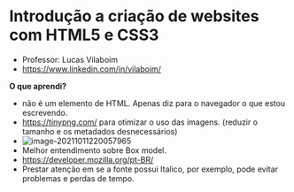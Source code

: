 # Introdução a criação de websites com HTML5 e CSS3

- Professor: Lucas Vilaboim
- https://www.linkedin.com/in/vilaboim/



**O que aprendi?**

- <!DOCUTYPE html> não é um elemento de HTML. Apenas diz para o navegador o que estou escrevendo.
- https://tinypng.com/ para otimizar o uso das imagens. (reduzir o tamanho e os metadados desnecessários)
- ![image-20211011220057965](C:\Users\Usuário\AppData\Roaming\Typora\typora-user-images\image-20211011220057965.png)
- Melhor entendimento sobre Box model.
- https://developer.mozilla.org/pt-BR/
- Prestar atenção em se a fonte possui Italico, por exemplo, pode evitar problemas e perdas de tempo.

